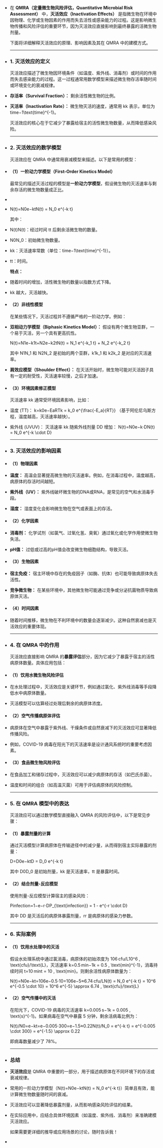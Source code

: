 - 在 **QMRA（定量微生物风险评估，Quantitative Microbial Risk Assessment）** 中，**灭活效应（Inactivation Effects）** 是指微生物在环境中因物理、化学或生物因素的作用而失去活性或感染能力的过程。这是影响微生物传播和风险评估的重要环节，因为灭活效应直接影响到最终暴露的活微生物剂量。
  
  下面将详细解释灭活效应的原理、影响因素及其在 QMRA 中的建模方式。
  
  ---
- ### **1. 灭活效应的定义**
  
  灭活效应描述了微生物因环境条件（如温度、紫外线、消毒剂）或时间的作用而失去感染能力的过程。这一过程通常用数学模型来描述微生物存活率随时间或环境变化的衰减规律。
- **存活率（Survival Fraction）：** 剩余活性微生物的比例。
- **灭活率（Inactivation Rate）：** 微生物灭活的速度，通常用 kk 表示，单位为 time−1\text{time}^{-1}。
  
  灭活效应的核心在于它减少了暴露给宿主的活性微生物数量，从而降低感染风险。
  
  ---
- ### **2. 灭活效应的数学模型**
  
  灭活效应在 QMRA 中通常用衰减模型来描述。以下是常用的模型：
- #### **（1）一阶动力学模型（First-Order Kinetics Model）**
  
  最常见的描述灭活过程的模型是**一阶动力学模型**，假设微生物的灭活速率与剩余存活的微生物数量成正比。
-
- N(t)=N0e−ktN(t) = N_0 e^{-k t}
  
  其中：
- N(t)N(t)：经过时间 tt 后剩余活微生物的数量。
- N0N_0：初始微生物数量。
- kk：灭活速率常数（单位：time−1\text{time}^{-1}）。
- tt：时间。
  
  **特点：**
- 随着时间的增加，活性微生物的数量以指数方式下降。
- kk 越大，灭活越快。
- #### **（2）非线性模型**
  
  在某些情况下，灭活过程并不遵循严格的一阶动力学。例如：
- **双相动力学模型（Biphasic Kinetics Model）：** 假设有两个微生物亚群，一个易于灭活，另一个具有更高抗性。
  
  N(t)=N1e−k1t+N2e−k2tN(t) = N_1 e^{-k_1 t} + N_2 e^{-k_2 t}
  
  其中 N1N_1 和 N2N_2 是初始的两个亚群，k1k_1 和 k2k_2 是对应的灭活速率。
- **肩效应模型（Shoulder Effect）：** 在灭活开始时，微生物可能对灭活因子具有一定的耐受性，灭活速率较慢，之后才加速。
- #### **（3）环境因素修正模型**
  
  灭活速率 kk 通常受环境因素影响，比如：
- 温度 (TT)：
  k=k0e−EaRTk = k_0 e^{\frac{-E_a}{RT}}
  （基于阿伦尼乌斯方程，温度越高，灭活速率越快）。
- 紫外线 (UVUV)：
  灭活速率 kk 随紫外线剂量 DD 增加：
  N(t)=N0e−k⋅DN(t) = N_0 e^{-k \cdot D}
  
  ---
- ### **3. 灭活效应的影响因素**
- #### **（1）物理因素**
- **温度：**
  高温会显著提高微生物的灭活速率。例如，在消毒过程中，温度越高，病原体的存活时间越短。
- **紫外线（UV）：**
  紫外线破坏微生物的DNA或RNA，是常见的空气和水消毒手段。
- **湿度：**
  湿度变化会影响微生物在空气或表面上的存活。
- #### **（2）化学因素**
- **消毒剂：**
  化学试剂（如氯气、过氧化氢、臭氧）通过氧化或化学作用使微生物失活。
- **pH值：**
  过低或过高的pH值会改变微生物细胞结构，导致灭活。
- #### **（3）生物因素**
- **宿主免疫：**
  宿主环境中存在的免疫因子（如酶、抗体）也可能导致病原体失去活性。
- **竞争微生物：**
  在某些环境中，其他微生物可能通过竞争或分泌抗菌物质导致病原体灭活。
- #### **（4）时间因素**
- 随着时间推移，微生物在不利环境中的数量会逐渐减少。这种自然衰减也是灭活效应的重要体现。
  
  ---
- ### **4. 在 QMRA 中的作用**
  
  灭活效应直接影响 QMRA 的**暴露评估**部分，因为它减少了暴露于宿主的活性病原体数量。具体应用包括：
- #### **（1）饮用水微生物风险评估**
- 在水处理过程中，灭活效应是关键环节，例如通过氯化、紫外线消毒等手段降低水中病原体数量。
- 灭活模型可以估算经过处理后剩余的病原体浓度。
- #### **（2）空气传播病原体评估**
- 病原体在空气中暴露于紫外线、干燥条件或自然衰减下的灭活效应可显著降低传播风险。
- 例如，COVID-19 病毒在阳光下的灭活速率是设计通风系统时的重要考虑因素。
- #### **（3）食品微生物风险评估**
- 在食品加工和储存过程中，灭活效应可以减少病原体的存活（如巴氏杀菌）。
- 温度和时间的组合（如高温灭菌）可用于评估病原体的风险控制。
  
  ---
- ### **5. 在 QMRA 模型中的表达**
  
  灭活效应可以通过数学模型直接融入 QMRA 的风险评估中，以下是常见步骤：
- #### **（1）暴露剂量的计算**
  
  通过灭活模型计算病原体在传输途径中的减少量，从而得到宿主实际暴露的剂量：
  
  D=D0e−ktD = D_0 e^{-k t}
  
  其中 D0D_0 是初始剂量，kk 是灭活速率，tt 是暴露时间。
- #### **（2）结合剂量-反应模型**
  
  使用剂量-反应模型计算宿主的感染风险：
  
  Pinfection=1−e−r⋅DP_{\text{infection}} = 1 - e^{-r \cdot D}
  
  其中 DD 是灭活后的病原体暴露剂量，rr 是病原体的感染力参数。
  
  ---
- ### **6. 实际案例**
- #### **（1）饮用水处理中的灭活**
  
  假设水处理系统中通过氯消毒，病原体的初始浓度为 106 cfu/L10^6 \, \text{cfu}/\text{L}，灭活速率 k=0.5 min−1k = 0.5 \, \text{min}^{-1}，消毒持续时间 t=10 mint = 10 \, \text{min}。则剩余活性病原体数量为：
  
  N(t)=N0e−kt=106e−0.5⋅10=106e−5≈6.74 cfu/LN(t) = N_0 e^{-k t} = 10^6 e^{-0.5 \cdot 10} = 10^6 e^{-5} \approx 6.74 \, \text{cfu}/\text{L}
- #### **（2）空气传播中的灭活**
  
  在阳光下，COVID-19 病毒的灭活速率 k=0.005 s−1k = 0.005 \, \text{s}^{-1}。如果病毒在空气中暴露 5 分钟，剩余活病毒比例为：
  
  N(t)/N0=e−kt=e−0.005⋅300=e−1.5≈0.22N(t)/N_0 = e^{-k t} = e^{-0.005 \cdot 300} = e^{-1.5} \approx 0.22
  
  即病毒数量减少了 78%。
  
  ---
- ### **总结**
- **灭活效应**是 QMRA 中重要的一部分，用于描述病原体在不同环境下的存活或衰减规律。
- 常用的一阶动力学模型（N(t)=N0e−ktN(t) = N_0 e^{-k t}）简单且有效，能计算微生物数量随时间的衰减。
- 灭活效应可以显著降低暴露剂量，从而影响感染风险评估的结果。
- 在实际应用中，应结合具体环境因素（如温度、紫外线、消毒剂）来准确建模灭活效应。
  
  如果需要更详细的推导或应用场景的讨论，随时告诉我！
  
  <!--EndFragment-->
-